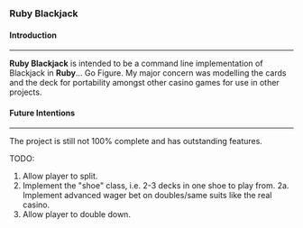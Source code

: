 ### Ruby Blackjack

#### Introduction
----
**Ruby Blackjack** is intended to be a command line implementation of Blackjack in **Ruby**... Go Figure. My major concern was modelling the cards and the deck for portability amongst other casino games for use in other projects.

#### Future Intentions
----
The project is still not 100% complete and has outstanding features.

TODO: 

1. Allow player to split.
2. Implement the "shoe" class, i.e. 2-3 decks in one shoe to play from.
2a. Implement advanced wager bet on doubles/same suits like the real casino.
3. Allow player to double down.
